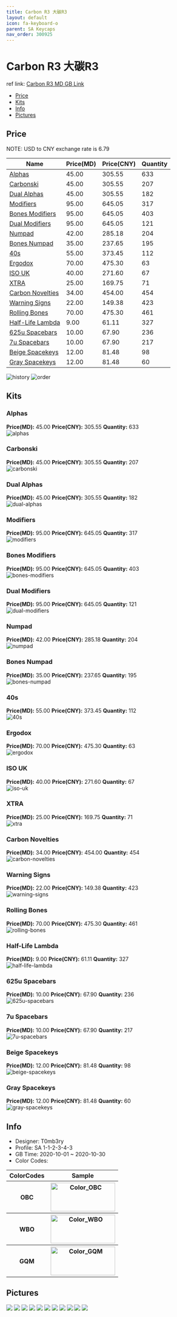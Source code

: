 ```yaml
---
title: Carbon R3 大碳R3
layout: default
icon: fa-keyboard-o
parent: SA Keycaps
nav_order: 300925
---
```


# Carbon R3 大碳R3

ref link: [Carbon R3 MD GB Link](https://drop.com/buy/carbon)  
* [Price](#price)  
* [Kits](#kits)  
* [Info](#info)  
* [Pictures](#pictures)  


## Price  

NOTE: USD to CNY exchange rate is 6.79

| Name          | Price(MD)    |  Price(CNY) | Quantity |
| ------------- | ------------ |  ---------- | -------- |
|[Alphas](#alphas)|45.00|305.55|633|
|[Carbonski](#carbonski)|45.00|305.55|207|
|[Dual Alphas](#dual-alphas)|45.00|305.55|182|
|[Modifiers](#modifiers)|95.00|645.05|317|
|[Bones Modifiers](#bones-modifiers)|95.00|645.05|403|
|[Dual Modifiers](#dual-modifiers)|95.00|645.05|121|
|[Numpad](#numpad)|42.00|285.18|204|
|[Bones Numpad](#bones-numpad)|35.00|237.65|195|
|[40s](#40s)|55.00|373.45|112|
|[Ergodox](#ergodox)|70.00|475.30|63|
|[ISO UK](#iso-uk)|40.00|271.60|67|
|[XTRA](#xtra)|25.00|169.75|71|
|[Carbon Novelties](#carbon-novelties)|34.00|454.00|454|
|[Warning Signs](#warning-signs)|22.00|149.38|423|
|[Rolling Bones](#rolling-bones)|70.00|475.30|461|
|[Half-Life Lambda](#half-life-lambda)|9.00|61.11|327|
|[625u Spacebars](#625u-spacebars)|10.00|67.90|236|
|[7u Spacebars](#7u-spacebars)|10.00|67.90|217|
|[Beige Spacekeys](#beige-spacekeys)|12.00|81.48|98|
|[Gray Spacekeys](#gray-spacekeys)|12.00|81.48|60|

<img src="{{ 'assets/images/sa-keycaps/carbonr3/history.png' | relative_url }}" alt="history" class="image featured">
<img src="{{ 'assets/images/sa-keycaps/carbonr3/order.png' | relative_url }}" alt="order" class="image featured">

## Kits  
### Alphas  
**Price(MD):** 45.00    **Price(CNY):** 305.55    **Quantity:** 633  
<img src="{{ 'assets/images/sa-keycaps/carbonr3/kits_pics/alphas.jpg' | relative_url }}" alt="alphas" class="image featured">

### Carbonski  
**Price(MD):** 45.00    **Price(CNY):** 305.55    **Quantity:** 207  
<img src="{{ 'assets/images/sa-keycaps/carbonr3/kits_pics/carbonski.jpg' | relative_url }}" alt="carbonski" class="image featured">

### Dual Alphas  
**Price(MD):** 45.00    **Price(CNY):** 305.55    **Quantity:** 182  
<img src="{{ 'assets/images/sa-keycaps/carbonr3/kits_pics/dual-alphas.jpg' | relative_url }}" alt="dual-alphas" class="image featured">

### Modifiers  
**Price(MD):** 95.00    **Price(CNY):** 645.05    **Quantity:** 317  
<img src="{{ 'assets/images/sa-keycaps/carbonr3/kits_pics/modifiers.jpg' | relative_url }}" alt="modifiers" class="image featured">

### Bones Modifiers  
**Price(MD):** 95.00    **Price(CNY):** 645.05    **Quantity:** 403  
<img src="{{ 'assets/images/sa-keycaps/carbonr3/kits_pics/bones-modifiers.jpg' | relative_url }}" alt="bones-modifiers" class="image featured">

### Dual Modifiers  
**Price(MD):** 95.00    **Price(CNY):** 645.05    **Quantity:** 121  
<img src="{{ 'assets/images/sa-keycaps/carbonr3/kits_pics/dual-modifiers.jpg' | relative_url }}" alt="dual-modifiers" class="image featured">

### Numpad  
**Price(MD):** 42.00    **Price(CNY):** 285.18    **Quantity:** 204  
<img src="{{ 'assets/images/sa-keycaps/carbonr3/kits_pics/numpad.jpg' | relative_url }}" alt="numpad" class="image featured">

### Bones Numpad  
**Price(MD):** 35.00    **Price(CNY):** 237.65    **Quantity:** 195  
<img src="{{ 'assets/images/sa-keycaps/carbonr3/kits_pics/bones-numpad.jpg' | relative_url }}" alt="bones-numpad" class="image featured">

### 40s  
**Price(MD):** 55.00    **Price(CNY):** 373.45    **Quantity:** 112  
<img src="{{ 'assets/images/sa-keycaps/carbonr3/kits_pics/40s.jpg' | relative_url }}" alt="40s" class="image featured">

### Ergodox  
**Price(MD):** 70.00    **Price(CNY):** 475.30    **Quantity:** 63  
<img src="{{ 'assets/images/sa-keycaps/carbonr3/kits_pics/ergodox.jpg' | relative_url }}" alt="ergodox" class="image featured">

### ISO UK  
**Price(MD):** 40.00    **Price(CNY):** 271.60    **Quantity:** 67  
<img src="{{ 'assets/images/sa-keycaps/carbonr3/kits_pics/iso-uk.jpg' | relative_url }}" alt="iso-uk" class="image featured">

### XTRA  
**Price(MD):** 25.00    **Price(CNY):** 169.75    **Quantity:** 71  
<img src="{{ 'assets/images/sa-keycaps/carbonr3/kits_pics/xtra.jpg' | relative_url }}" alt="xtra" class="image featured">

### Carbon Novelties  
**Price(MD):** 34.00    **Price(CNY):** 454.00    **Quantity:** 454  
<img src="{{ 'assets/images/sa-keycaps/carbonr3/kits_pics/carbon-novelties.jpg' | relative_url }}" alt="carbon-novelties" class="image featured">

### Warning Signs  
**Price(MD):** 22.00    **Price(CNY):** 149.38    **Quantity:** 423  
<img src="{{ 'assets/images/sa-keycaps/carbonr3/kits_pics/warning-signs.jpg' | relative_url }}" alt="warning-signs" class="image featured">

### Rolling Bones  
**Price(MD):** 70.00    **Price(CNY):** 475.30    **Quantity:** 461  
<img src="{{ 'assets/images/sa-keycaps/carbonr3/kits_pics/rolling-bones.jpg' | relative_url }}" alt="rolling-bones" class="image featured">

### Half-Life Lambda  
**Price(MD):** 9.00    **Price(CNY):** 61.11    **Quantity:** 327  
<img src="{{ 'assets/images/sa-keycaps/carbonr3/kits_pics/half-life-lambda.jpg' | relative_url }}" alt="half-life-lambda" class="image featured">

### 625u Spacebars  
**Price(MD):** 10.00    **Price(CNY):** 67.90    **Quantity:** 236  
<img src="{{ 'assets/images/sa-keycaps/carbonr3/kits_pics/625u-spacebars.jpg' | relative_url }}" alt="625u-spacebars" class="image featured">

### 7u Spacebars  
**Price(MD):** 10.00    **Price(CNY):** 67.90    **Quantity:** 217  
<img src="{{ 'assets/images/sa-keycaps/carbonr3/kits_pics/7u-spacebars.jpg' | relative_url }}" alt="7u-spacebars" class="image featured">

### Beige Spacekeys  
**Price(MD):** 12.00    **Price(CNY):** 81.48    **Quantity:** 98  
<img src="{{ 'assets/images/sa-keycaps/carbonr3/kits_pics/beige-spacekeys.jpg' | relative_url }}" alt="beige-spacekeys" class="image featured">

### Gray Spacekeys  
**Price(MD):** 12.00    **Price(CNY):** 81.48    **Quantity:** 60  
<img src="{{ 'assets/images/sa-keycaps/carbonr3/kits_pics/gray-spacekeys.jpg' | relative_url }}" alt="gray-spacekeys" class="image featured">


## Info  
* Designer: T0mb3ry  
* Profile: SA 1-1-2-3-4-3  
* GB Time: 2020-10-01 ~ 2020-10-30  
* Color Codes:  

<table style="width:100%">
  <tr>
    <th>ColorCodes</th>
    <th>Sample</th>
  </tr>
  <tr>
    <th>OBC</th>
    <th><img src="{{ 'assets/images/sa-keycaps/SP_ColorCodes/abs/SP_Abs_ColorCodes_OBC.png' | relative_url }}" alt="Color_OBC" height="75" width="170"></th>
  </tr>
  <tr>
    <th>WBO</th>
    <th><img src="{{ 'assets/images/sa-keycaps/SP_ColorCodes/abs/SP_Abs_ColorCodes_WBO.png' | relative_url }}" alt="Color_WBO" height="75" width="170"></th>
  </tr>
  <tr>
    <th>GQM</th>
    <th><img src="{{ 'assets/images/sa-keycaps/SP_ColorCodes/abs/SP_Abs_ColorCodes_GQM.png' | relative_url }}" alt="Color_GQM" height="75" width="170"></th>
  </tr>
</table>

## Pictures  
<img src="{{ 'assets/images/sa-keycaps/carbonr2/rendering_pics/01_20170518160947.jpg' | relative_url }}" atl="01_20170518160947.jpg" class="image featured">
<img src="{{ 'assets/images/sa-keycaps/carbonr2/rendering_pics/01_20170530164559.jpg' | relative_url }}" atl="01_20170530164559.jpg" class="image featured">
<img src="{{ 'assets/images/sa-keycaps/carbonr2/rendering_pics/02_20170530164559.jpg' | relative_url }}" atl="02_20170530164559.jpg" class="image featured">
<img src="{{ 'assets/images/sa-keycaps/carbonr2/rendering_pics/03_20170530164559.jpg' | relative_url }}" atl="03_20170530164559.jpg" class="image featured">
<img src="{{ 'assets/images/sa-keycaps/carbonr2/rendering_pics/04_20170518160947.jpg' | relative_url }}" atl="04_20170518160947.jpg" class="image featured">
<img src="{{ 'assets/images/sa-keycaps/carbonr2/rendering_pics/04_20170530164602.jpg' | relative_url }}" atl="04_20170530164602.jpg" class="image featured">
<img src="{{ 'assets/images/sa-keycaps/carbonr2/rendering_pics/08_20170530164601.jpg' | relative_url }}" atl="08_20170530164601.jpg" class="image featured">
<img src="{{ 'assets/images/sa-keycaps/carbonr2/rendering_pics/09_20170530164600.jpg' | relative_url }}" atl="09_20170530164600.jpg" class="image featured">
<img src="{{ 'assets/images/sa-keycaps/carbonr2/rendering_pics/11_20170530164600.jpg' | relative_url }}" atl="11_20170530164600.jpg" class="image featured">
<img src="{{ 'assets/images/sa-keycaps/carbonr2/rendering_pics/banner_blank_20170518161011.jpg' | relative_url }}" atl="banner_blank_20170518161011.jpg" class="image featured">
<img src="{{ 'assets/images/sa-keycaps/carbonr2/rendering_pics/pc_blank_20170518161016_20170615112217.jpg' | relative_url }}" atl="pc_blank_20170518161016_20170615112217.jpg" class="image featured">
